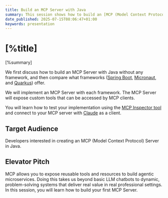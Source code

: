 ```yaml
---
title: Build an MCP Server with Java
summary: This session shows how to build an [MCP (Model Context Protocol)](https://modelcontextprotocol.io) Server in Java.
date_published: 2025-07-15T08:06:47+01:00
keywords: presentation
---
```


# [%title]

[%summary]

We first discuss how to build an MCP Server with Java without any framework, and then compare what frameworks 
([Spring Boot](https://spring.io/projects/spring-boot), [Micronaut](https://micronaut.io), and [Quarkus](https://quarkus.io)) offer.

We will implement an MCP Server with each framework. The MCP Server will expose custom tools that can be accessed by MCP clients.

You will learn how to test your implementation using the [MCP Inspector tool](https://modelcontextprotocol.io/docs/tools/inspector) and connect to your MCP server with [Claude](https://www.anthropic.com/claude) as a client.

## Target Audience

Developers interested in creating an MCP (Model Context Protocol) Server in Java.

## Elevator Pitch

MCP allows you to expose reusable tools and resources to build agentic microservices. Doing this takes us beyond basic LLM chatbots to dynamic, problem-solving systems that deliver real value in real professional settings. In this session, you will learn how to build your first MCP Server.